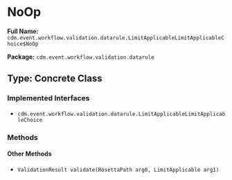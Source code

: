 # NoOp

**Full Name:** `cdm.event.workflow.validation.datarule.LimitApplicableLimitApplicableChoice$NoOp`

**Package:** `cdm.event.workflow.validation.datarule`

## Type: Concrete Class

### Implemented Interfaces

- `cdm.event.workflow.validation.datarule.LimitApplicableLimitApplicableChoice`

### Methods

#### Other Methods

- `ValidationResult validate(RosettaPath arg0, LimitApplicable arg1)`

